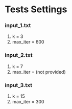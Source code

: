 # Tests Settings

### input_1.txt
1. k = 3
2. max_iter = 600

### input_2.txt
1. k = 7
2. max_iter = (not provided)

### input_3.txt
1. k = 15
2. max_iter = 300